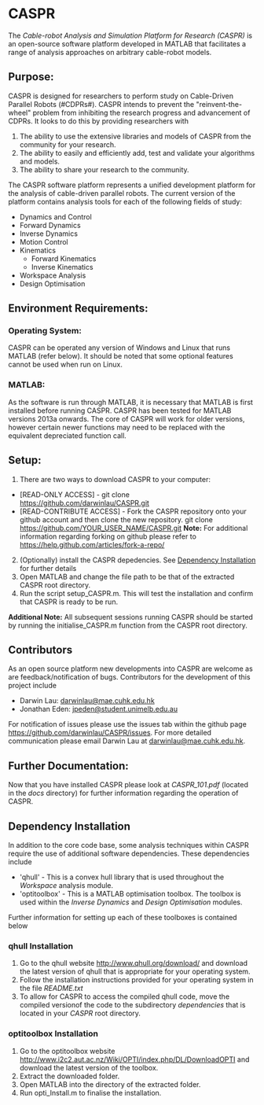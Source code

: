 # CASPR #
The *Cable-robot Analysis and Simulation Platform for Research (CASPR)*  is an open-source software platform developed in MATLAB that facilitates a range of analysis approaches on arbitrary cable-robot models.
## Purpose: ##
CASPR is designed for researchers to perform study on Cable-Driven Parallel Robots (#CDPRs#). CASPR intends to prevent the "reinvent-the-wheel" problem from inhibiting the research progress and advancement of CDPRs. It looks to do this by providing researchers with

1. The ability to use the extensive libraries and models of CASPR from the community for your research.
2. The ability to easily and efficiently add, test and validate your algorithms and models.
3. The ability to share your research to the community.

The CASPR software platform represents a unified development platform for the analysis of cable-driven parallel robots.  The current version of the platform contains analysis tools for each of the following fields of study:
*  Dynamics and Control
  * Forward Dynamics
  * Inverse Dynamics
  * Motion Control
* Kinematics
  * Forward Kinematics
  * Inverse Kinematics
* Workspace Analysis
* Design Optimisation

## Environment Requirements: ##
### Operating System: ###
CASPR can be operated any version of Windows and Linux that runs MATLAB (refer below). It should be noted that some optional features cannot be used when run on Linux.

### MATLAB: ###
As the software is run through MATLAB, it is necessary that MATLAB is first installed before running CASPR. CASPR has been tested for MATLAB versions 2013a onwards. The core of CASPR will work for older versions, however certain newer functions may need to be replaced with the equivalent depreciated function call.

## Setup: ##
1. There are two ways to download CASPR to your computer:

  * [READ-ONLY ACCESS] - git clone https://github.com/darwinlau/CASPR.git
  * [READ-CONTRIBUTE ACCESS] - Fork the CASPR repository onto your github account and then clone the new repository.
    git clone https://github.com/YOUR_USER_NAME/CASPR.git
    **Note:** For additional information regarding forking on github please refer to <https://help.github.com/articles/fork-a-repo/>

2. (Optionally) install the CASPR depedencies. See [Dependency Installation](#dependency_install) for further details
3. Open MATLAB and change the file path to be that of the extracted CASPR root directory.
4. Run the script setup_CASPR.m. This will test the installation and confirm that CASPR is ready to be run.

**Additional Note:** All subsequent sessions running CASPR should be started by running the initialise_CASPR.m function from the CASPR root directory.

## Contributors ##
As an open source platform new developments into CASPR are welcome as are feedback/notification of bugs. Contributors for the development of this project include
* Darwin Lau:     <darwinlau@mae.cuhk.edu.hk>
* Jonathan Eden:  <jpeden@student.unimelb.edu.au>

For notification of issues please use the issues tab within the github page <https://github.com/darwinlau/CASPR/issues>.  For more detailed communication please email Darwin Lau at <darwinlau@mae.cuhk.edu.hk>.

## Further Documentation: ##
Now that you have installed CASPR please look at *CASPR_101.pdf* (located in the *docs* directory) for further information regarding the operation of CASPR.

## <a name="dependency_install"></a> Dependency Installation ##
In addition to the core code base, some analysis techniques within CASPR require the use of additional software dependencies. These dependencies include
* 'qhull' - This is a convex hull library that is used throughout the *Workspace* analysis module.
* 'optitoolbox' - This is a MATLAB optimisation toolbox. The toolbox is used within the *Inverse Dynamics* and *Design Optimisation* modules.

Further information for setting up each of these toolboxes is contained below
### qhull Installation ###
1. Go to the qhull website <http://www.qhull.org/download/> and download the latest version of qhull that is appropriate for your operating system.
2. Follow the installation instructions provided for your operating system in the file *README.txt*
3. To allow for CASPR to access the compiled qhull code, move the compiled versionof the code to the subdirectory *dependencies* that is located in your *CASPR* root directory.

### optitoolbox Installation ###
1. Go to the optitoolbox website <http://www.i2c2.aut.ac.nz/Wiki/OPTI/index.php/DL/DownloadOPTI> and download the latest version of the toolbox.
2. Extract the downloaded folder.
3. Open MATLAB into the directory of the extracted folder.
4. Run opti_Install.m to finalise the installation.
